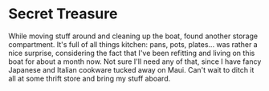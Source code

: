 # Secret Treasure

While moving stuff around and cleaning up the boat, found another storage compartment.
It's full of all things kitchen: pans, pots, plates... was rather a nice surprise, considering the fact that I've been refitting and living on this
boat for about a month now.
Not sure I'll need any of that, since I have fancy Japanese and Italian cookware tucked away on Maui.
Can't wait to ditch it all at some thrift store and bring my stuff aboard.
